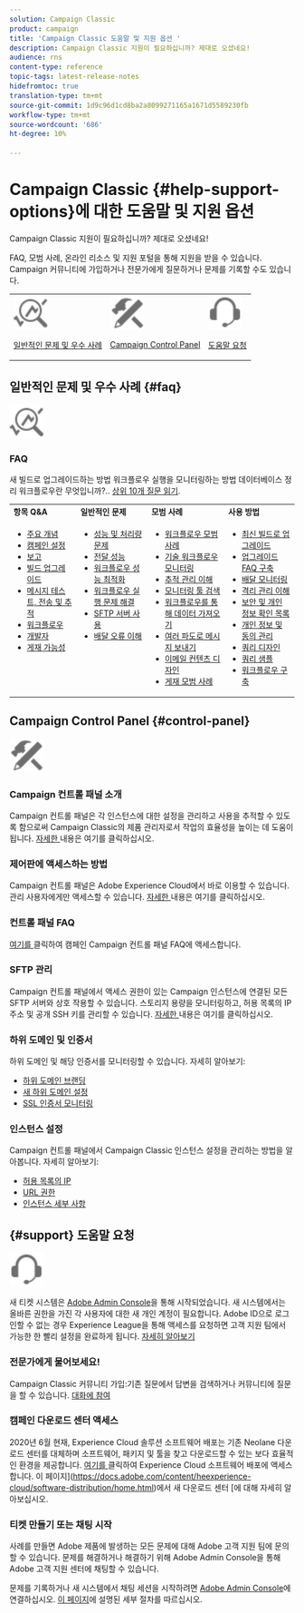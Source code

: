 ```yaml
---
solution: Campaign Classic
product: campaign
title: 'Campaign Classic 도움말 및 지원 옵션 '
description: Campaign Classic 지원이 필요하십니까? 제대로 오셨네요!
audience: rns
content-type: reference
topic-tags: latest-release-notes
hidefromtoc: true
translation-type: tm+mt
source-git-commit: 1d9c96d1cd8ba2a8099271165a1671d5589230fb
workflow-type: tm+mt
source-wordcount: '686'
ht-degree: 10%

---
```



# Campaign Classic {#help-support-options}에 대한 도움말 및 지원 옵션

Campaign Classic 지원이 필요하십니까? 제대로 오셨네요!

FAQ, 모범 사례, 온라인 리소스 및 지원 포털을 통해 지원을 받을 수 있습니다. Campaign 커뮤니티에 가입하거나 전문가에게 질문하거나 문제를 기록할 수도 있습니다.

<table>
    <tr>
        <td><img src="platform/using/assets/do-not-localize/icon-faq.svg" width="60px"><p><a href="#faq">일반적인 문제 및 우수 사례</a></p></td>
        <td><img src="platform/using/assets/do-not-localize/icon-control-panel.svg" width="60px"><p><a href="#control-panel">Campaign Control Panel</a></p></td>
        <td><img src="platform/using/assets/do-not-localize/icon-support.svg" width="60px"><p><a href="#support">도움말 요청</a></p></td>
    </tr>
</table>

## 일반적인 문제 및 우수 사례 {#faq}

<img src="platform/using/assets/do-not-localize/icon-faq.svg" width="60px">

### FAQ

새 빌드로 업그레이드하는 방법 워크플로우 실행을 모니터링하는 방법 데이터베이스 정리 워크플로우란 무엇입니까?.. [상위 10개 질문 읽기](platform/using/common-questions.md).

<table>
    <tr><td><strong>항목 Q&amp;A</strong></td><td><strong>일반적인 문제</strong></td><td><strong>모범 사례</strong></td><td><strong>사용 방법</strong></td></tr>
    <tr>
    <td valign="top">
        <ul>
        <li><a href="platform/using/faq-key-concepts.md">주요 개념</a></li>
        <li><a href="platform/using/faq-campaign-config.md">캠페인 설정</a></li>
        <li><a href="platform/using/faq-reporting.md">보고</a></li>
        <li><a href="platform/using/faq-build-upgrade.md">빌드 업그레이드</a></li>
        <li><a href="platform/using/faq-messages.md">메시지 테스트, 전송 및 추적</a></li>
        <li><a href="platform/using/faq-workflows.md">워크플로우</a></li>
        <li><a href="platform/using/faq-developers.md">개발자</a></li>
        <li><a href="delivery/using/monitoring-deliverability.md">게재 가능성</a></li>
        </ul>
    </td>
    <td valign="top">
        <ul>
        <li><a href="production/using/performance-and-throughput-issues.md">성능 및 처리량 문제</a></li>
        <li><a href="delivery/using/delivery-performances.md">전달 성능</a></li>
        <li><a href="workflow/using/workflow-best-practices.md">워크플로우 성능 최적화</a></li>
        <li><a href="workflow/using/monitoring-workflow-execution.md">워크플로우 실행 문제 해결</a></li>
        <li><a href="platform/using/sftp-server-usage.md">SFTP 서버 사용</a></li>
        <li><a href="delivery/using/understanding-delivery-failures.md">배달 오류 이해</a></li>
        </ul>
    </td>
   <td valign="top">
        <ul>
        <li><a href="workflow/using/workflow-best-practices.md">워크플로우 모범 사례</a></li>
        <li><a href="workflow/using/monitoring-technical-workflows.md">기술 워크플로우 모니터링</a></li>
        <li><a href="delivery/using/about-message-tracking.md">추적 관리 이해</a></li>
        <li><a href="production/using/monitoring-guidelines.md">모니터링 툴 검색</a></li>
        <li><a href="platform/using/import-export-workflows.md">워크플로우를 통해 데이터 가져오기</a></li>
        <li><a href="delivery/using/steps-sending-the-delivery.md">여러 파도로 메시지 보내기</a></li>
        <li><a href="delivery/using/defining-the-email-content.md">이메일 컨텐츠 디자인</a></li>
        <li><a href="delivery/using/delivery-best-practices.md">게재 모범 사례</a></li>
        </ul>
    </td>
    <td valign="top">
        <ul>
        <li><a href="production/using/build-upgrade.md">최신 빌드로 업그레이드</a></li>
        <li><a href="platform/using/faq-build-upgrade.md">업그레이드 FAQ 구축</a></li>
        <li><a href="delivery/using/about-delivery-monitoring.md">배달 모니터링</a></li>
        <li><a href="delivery/using/understanding-quarantine-management.md">격리 관리 이해</a></li>
        <li><a href="installation/using/get-started-security-privacy.md">보안 및 개인 정보 확인 목록</a></li>
        <li><a href="platform/using/privacy-management.md">개인 정보 및 동의 관리</a></li>
        <li><a href="platform/using/steps-to-create-a-query.md">쿼리 디자인</a></li>
        <li><a href="workflow/using/querying-recipient-table.md">쿼리 샘플</a></li>
        <li><a href="workflow/using/building-a-workflow.md">워크플로우 구축</a></li>
        </ul>
    </td>
    </tr>
</table>

## Campaign Control Panel {#control-panel}

<img src="platform/using/assets/do-not-localize/icon-control-panel.svg" width="60px">

### Campaign 컨트롤 패널 소개

Campaign 컨트롤 패널은 각 인스턴스에 대한 설정을 관리하고 사용을 추적할 수 있도록 함으로써 Campaign Classic의 제품 관리자로서 작업의 효율성을 높이는 데 도움이 됩니다.
[자세한 ](https://docs.adobe.com/content/hecontrol-panel/using/discover-control-panel/key-features.html) 내용은 여기를 클릭하십시오.

### 제어판에 액세스하는 방법

Campaign 컨트롤 패널은 Adobe Experience Cloud에서 바로 이용할 수 있습니다. 관리 사용자에게만 액세스할 수 있습니다. [자세한 ](https://docs.adobe.com/content/hecontrol-panel/using/discover-control-panel/accessing-control-panel.html) 내용은 여기를 클릭하십시오.

### 컨트롤 패널 FAQ

[여기를 ](https://docs.adobe.com/content/hecontrol-panel/using/faq.html) 클릭하여 캠페인 Campaign 컨트롤 패널 FAQ에 액세스합니다.

### SFTP 관리

Campaign 컨트롤 패널에서 액세스 권한이 있는 Campaign 인스턴스에 연결된 모든 SFTP 서버와 상호 작용할 수 있습니다. 스토리지 용량을 모니터링하고, 허용 목록의 IP 주소 및 공개 SSH 키를 관리할 수 있습니다. [자세한 ](https://docs.adobe.com/content/hecontrol-panel/using/sftp-management/about-sftp-management.html) 내용은 여기를 클릭하십시오.

### 하위 도메인 및 인증서

하위 도메인 및 해당 인증서를 모니터링할 수 있습니다. 자세히 알아보기:
* [하위 도메인 브랜딩](https://docs.adobe.com/content/hecontrol-panel/using/subdomains-and-certificates/subdomains-branding.html)
* [새 하위 도메인 설정](https://docs.adobe.com/content/hecontrol-panel/using/subdomains-and-certificates/setting-up-new-subdomain.html)
* [SSL 인증서 모니터링](https://docs.adobe.com/content/hecontrol-panel/using/subdomains-and-certificates/renewing-subdomain-certificate.html)

### 인스턴스 설정

Campaign 컨트롤 패널에서 Campaign Classic 인스턴스 설정을 관리하는 방법을 알아봅니다. 자세히 알아보기:
* [허용 목록의 IP](https://docs.adobe.com/content/hecontrol-panel/using/instances-settings/ip-whitelisting-instance-access.html)
* [URL 권한](https://docs.adobe.com/content/hecontrol-panel/using/instances-settings/url-permissions.html)
* [인스턴스 세부 사항](https://docs.adobe.com/content/hecontrol-panel/using/instances-settings/instance-details.html)

## {#support} 도움말 요청

<img src="platform/using/assets/do-not-localize/icon-support.svg" width="60px">

새 티켓 시스템은 [Adobe Admin Console](https://adminconsole.adobe.com/overview)을 통해 시작되었습니다. 새 시스템에서는 올바른 권한을 가진 각 사용자에 대한 새 개인 계정이 필요합니다. Adobe ID으로 로그인할 수 없는 경우 Experience League을 통해 액세스를 요청하면 고객 지원 팀에서 가능한 한 빨리 설정을 완료하게 됩니다. [자세히 알아보기](https://helpx.adobe.com/kr/enterprise/using/support-for-experience-cloud.html)

### 전문가에게 물어보세요!

Campaign Classic 커뮤니티 가입:기존 질문에서 답변을 검색하거나 커뮤니티에 질문을 할 수 있습니다. [대화에 참여](https://experienceleaguecommunities.adobe.cadobe-campaign-classic/ct-p/adobe-campaign-classic-community)

### 캠페인 다운로드 센터 액세스

2020년 6월 현재, Experience Cloud 솔루션 소프트웨어 배포는 기존 Neolane 다운로드 센터를 대체하며 소프트웨어, 패키지 및 툴을 찾고 다운로드할 수 있는 보다 효율적인 환경을 제공합니다. [여기를 ](https://experience.adobe.com/#/downloads/content/software-distributicampaign.html) 클릭하여 Experience Cloud 소프트웨어 배포에 액세스합니다.
이 페이지](https://docs.adobe.com/content/heexperience-cloud/software-distribution/home.html)에서 새 다운로드 센터 [에 대해 자세히 알아보십시오.

### 티켓 만들기 또는 채팅 시작

사례를 만들면 Adobe 제품에 발생하는 모든 문제에 대해 Adobe 고객 지원 팀에 문의할 수 있습니다. 문제를 해결하거나 해결하기 위해 Adobe Admin Console을 통해 Adobe 고객 지원 센터에 채팅할 수 있습니다.

문제를 기록하거나 새 시스템에서 채팅 세션을 시작하려면 [Adobe Admin Console](https://adminconsole.adobe.com/overview)에 연결하십시오. [이 페이지](https://helpx.adobe.com/enterprise/using/support-for-experience-cloud.html)에 설명된 세부 절차를 따르십시오.
